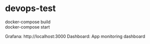 # devops-test

docker-compose build  
docker-compose start

Grafana: http://localhost:3000
Dashboard: App monitoring dashboard

